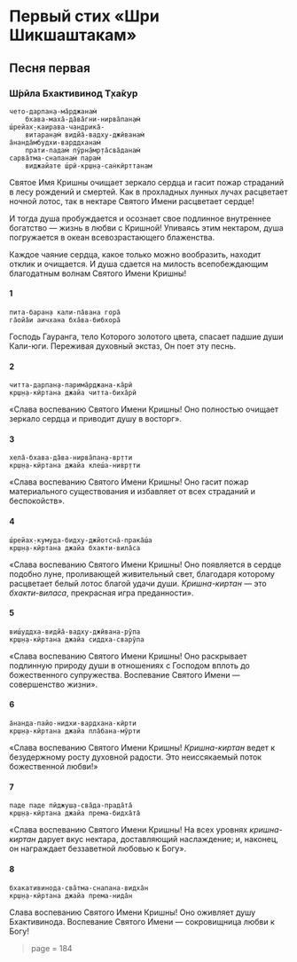 # Первый стих «Шри Шикшаштакам»

## Песня первая

### Ш́рӣла Бхактивинод Т̣ха̄кур

    чето-дарпан̣а-ма̄рджанам̇
        бхава-маха̄-да̄ва̄гни-нирва̄пан̣ам̇
    ш́рейах̣-каирава-чандрика̄-
        витаран̣ам̇ видйа̄-вадху-джӣванам̇
    а̄нанда̄мбудхи-варддханам̇
        прати-падам̇ пӯрн̣а̄мр̣та̄сва̄данам̇
    сарва̄тма-снапанам̇ парам̇
        виджайате ш́рӣ-кр̣ш̣н̣а-сан̇кӣрттанам

Святое Имя Кришны очищает зеркало сердца и гасит пожар страданий в лесу рождений и смертей. Как в прохладных лунных лучах расцветает ночной лотос, так в нектаре Святого Имени расцветает сердце!

И тогда душа пробуждается и осознает свое подлинное внутреннее богатство — жизнь в любви с Кришной! Упиваясь этим нектаром, душа погружается в океан всевозрастающего блаженства.

Каждое чаяние сердца, какое только можно вообразить, находит отклик и очищается. И душа сдается на милость всепобеждающим благодатным волнам Святого Имени Кришны!

#### 1

    пита-баран̣а кали-па̄вана гора̄
    га̄ойа̄и аичхана бха̄ва-бибхора̄

Господь Гауранга, тело Которого золотого цвета, спасает падшие души Кали-юги. Переживая духовный экстаз, Он поет эту песнь.

#### 2

    читта-дарпан̣а-парима̄рджана-ка̄рӣ
    кр̣ш̣н̣а-кӣртана джайа читта-биха̄рӣ

«Слава воспеванию Святого Имени Кришны! Оно полностью очищает зеркало сердца и приводит душу в восторг».

#### 3

    хела̄-бхава-да̄ва-нирва̄пан̣а-вр̣тти
    кр̣ш̣н̣а-кӣртана джайа клеш́а-нивр̣тти

«Слава воспеванию Святого Имени Кришны! Оно гасит пожар материального существования и избавляет от всех страданий и беспокойств».

#### 4

    ш́рейах̣-кумуда-бидху-джйотсна̄-прака̄ш́а
    кр̣ш̣н̣а-кӣртана джайа бхакти-вила̄са

«Слава воспеванию Святого Имени Кришны! Оно появляется в сердце подобно луне, проливающей живительный свет, благодаря которому расцветает белый лотос благой удачи души. *Кришна-киртан* — это *бхакти-виласа*, прекрасная игра преданности».

#### 5

    виш́уддха-видйа̄-вадху-джӣвана-рӯпа
    кр̣ш̣н̣а-кӣртана джайа сиддха-сварӯпа

«Слава воспеванию Святого Имени Кришны! Оно раскрывает подлинную природу души в отношениях с Господом вплоть до божественного супружества. Воспевание Святого Имени — совершенство жизни».

#### 6

    а̄нанда-пайо-нидхи-вардхана-кӣрти
    кр̣ш̣н̣а-кӣртана джайа пла̄бана-мӯрти

«Слава воспеванию Святого Имени Кришны! *Кришна-киртан* ведет к безудержному росту духовной радости. Это неиссякаемый поток божественной любви!»

#### 7

    паде паде пӣджуш̣а-сва̄да-прада̄та̄
    кр̣ш̣н̣а-кӣртана джайа према-бидха̄та̄

«Слава воспеванию Святого Имени Кришны! На всех уровнях *кришна-киртан* дарует вкус нектара, доставляющий наслаждение; и, наконец, он награждает беззаветной любовью к Богу».

#### 8

    бхакативинода-сва̄тма-снапана-видха̄н
    кр̣ш̣н̣а-кӣртана джайа према-нида̄н

Слава воспеванию Святого Имени Кришны! Оно оживляет душу Бхактивинода. Воспевание Святого Имени — сокровищница любви к Богу!


> page = 184
